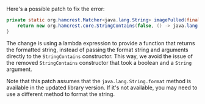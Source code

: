 Here's a possible patch to fix the error:
```java
private static org.hamcrest.Matcher<java.lang.String> imagePulled(final java.lang.String image) {
    return new org.hamcrest.core.StringContains(false, () -> java.lang.String.format("Status: Downloaded newer image for %s", image));
}
```
The change is using a lambda expression to provide a function that returns the formatted string, instead of passing the format string and arguments directly to the `StringContains` constructor. This way, we avoid the issue of the removed `StringContains` constructor that took a boolean and a `String` argument.

Note that this patch assumes that the `java.lang.String.format` method is available in the updated library version. If it's not available, you may need to use a different method to format the string.